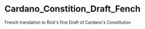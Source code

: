 # Cardano_Constition_Draft_Fench
French translation to Rick's first Draft of Cardano's Constitution
